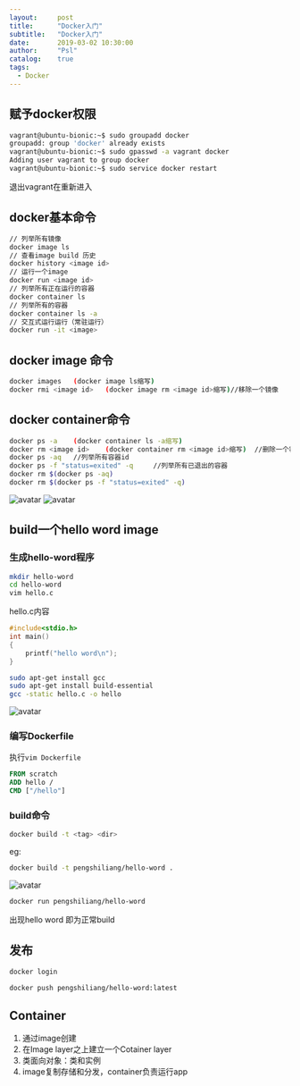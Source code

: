 ```yaml
---
layout:     post
title:      "Docker入门"
subtitle:   "Docker入门"
date:       2019-03-02 10:30:00
author:     "Psl"
catalog:    true
tags:
  - Docker
---
```


## 赋予docker权限
```bash
vagrant@ubuntu-bionic:~$ sudo groupadd docker
groupadd: group 'docker' already exists
vagrant@ubuntu-bionic:~$ sudo gpasswd -a vagrant docker
Adding user vagrant to group docker
vagrant@ubuntu-bionic:~$ sudo service docker restart
```
退出vagrant在重新进入

## docker基本命令


```bash
// 列举所有镜像
docker image ls
// 查看image build 历史
docker history <image id>
// 运行一个image
docker run <image id>
// 列举所有正在运行的容器
docker container ls
// 列举所有的容器
docker container ls -a
// 交互式运行运行（常驻运行）
docker run -it <image>
```

## docker image 命令
```bash
docker images   (docker image ls缩写)
docker rmi <image id>   (docker image rm <image id>缩写)//移除一个镜像
```

## docker container命令

```bash
docker ps -a    (docker container ls -a缩写)
docker rm <image id>    (docker container rm <image id>缩写)  //删除一个容器
docker ps -aq   //列举所有容器id
docker ps -f "status=exited" -q     //列举所有已退出的容器
docker rm $(docker ps -aq)
docker rm $(docker ps -f "status=exited" -q)
```

![avatar](/img/in-post/2019-03-02/3.png)
![avatar](/img/in-post/2019-03-02/4.png)


## build一个hello word image

### 生成hello-word程序
```bash
mkdir hello-word
cd hello-word
vim hello.c
```

hello.c内容
```cpp
#include<stdio.h>
int main()
{
    printf("hello word\n");
}
```

```bash
sudo apt-get install gcc
sudo apt-get install build-essential
gcc -static hello.c -o hello
```
![avatar](/img/in-post/2019-03-02/1.png)

### 编写Dockerfile

执行```vim Dockerfile```

```dockerfile
FROM scratch
ADD hello /
CMD ["/hello"]
```

### build命令

```bash
docker build -t <tag> <dir>
```

eg:
```bash
docker build -t pengshiliang/hello-word .
```

![avatar](/img/in-post/2019-03-02/2.png)

```bash
docker run pengshiliang/hello-word
```

出现hello word 即为正常build

## 发布

```bash
docker login
```

```bash
docker push pengshiliang/hello-word:latest
```

## Container

1. 通过image创建
2. 在Image layer之上建立一个Cotainer layer
3. 类面向对象：类和实例
4. image复制存储和分发，container负责运行app












